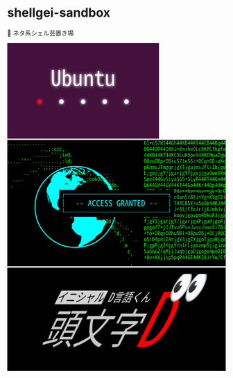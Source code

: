 # shellgei-sandbox

💩 ネタ系シェル芸置き場

<img src="./img/ubuntu-boot.gif" alt="ubuntu"/>
<img src="./img/super-hacker2.png" alt="super-hacker"/>
<img src="./img/initial-d-lang-man.png" alt="d-lang-man"/>
